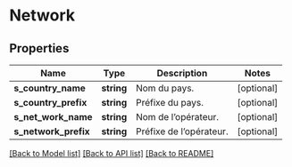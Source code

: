 # Network

## Properties
Name | Type | Description | Notes
------------ | ------------- | ------------- | -------------
**s_country_name** | **string** | Nom du pays. | [optional] 
**s_country_prefix** | **string** | Préfixe du pays. | [optional] 
**s_net_work_name** | **string** | Nom de l’opérateur. | [optional] 
**s_network_prefix** | **string** | Préfixe de l’opérateur. | [optional] 

[[Back to Model list]](../README.md#documentation-for-models) [[Back to API list]](../README.md#documentation-for-api-endpoints) [[Back to README]](../README.md)


